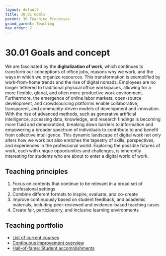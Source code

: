 ```yaml
---
layout: default
title: 30.01 Goals
parent: 30 Teaching Processes
grand_parent: Teaching
nav_order: 2
---
```


# 30.01 Goals and concept

<!-- 
## Why are we here?
-->

We are fascinated by the **digitalization of work**, which continues to transform our conceptions of office jobs, reasons why we work, and the ways in which we organize resources.
This transformation is exemplified by work-from-home trends and the rise of digital nomads.
Employees are no longer tethered to traditional physical office workspaces, allowing for a more flexible, global, and often more productive work environment.
Furthermore, the emergence of online labor markets, open-source development, and crowdsourcing platforms enable collaborative, transparent, and community-driven models of development and innovation.
With the rise of advanced methods, such as generative artificial intelligence, accessing data, knowledge, and research findings is becoming more fluid and democratized, breaking down barriers to information and empowering a broader spectrum of individuals to contribute to and benefit from collective intelligence.
This dynamic landscape of digital work not only alters how we work but also enriches the tapestry of skills, perspectives, and experiences in the professional world.
Exploring the possible futures of work, each with unique opportunities and challenges, is inherently interesting for students who are about to enter a digital world of work.

## Teaching principles

1. Focus on contents that continue to be relevant in a broad set of professional settings
2. Combine different formats to inspire, evaluate, and co-create
3. Improve continuously based on student feedback, and academic materials, including peer-reviewed and evidence-based teaching cases
4. Create fair, participatory, and inclusive learning environments

## Teaching portfolio

- [List of current courses](30.02.courses.html)
- [Continuous improvement overview](30.22.improvements.html)
- [Hall-of-fame: Student accomplishments](30.41.hall_of_fame.html)

<!--
TODO:

- Explain the principles
- Refer to the roles of teachers/teaching assistants, students
- Expectations (student preparation)?

Notes:

- inspire, develop, and evaluate students / Create settings in which we *work with* students and
- Focus: synthesizing, selecting, assessing, recommending

Our goal is to ...
create learning environments that afford  ... and effective learning experience 

-->
